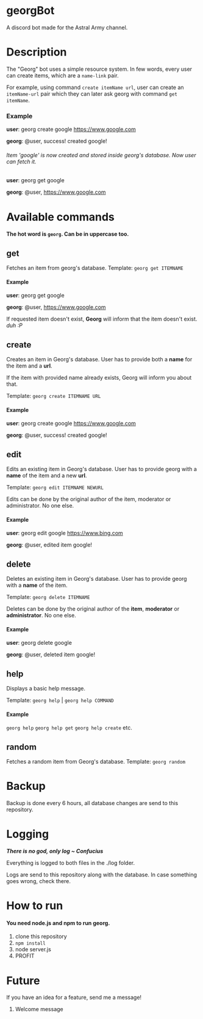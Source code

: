 # georgBot
A discord bot made for the Astral Army channel.
# Description
The "Georg" bot uses a simple resource system.
In few words, every user can create items, which are a `name-link` pair.

For example, using command `create itemName url`, user can create an `itemName-url` pair which they can later ask georg with command `get itemName`.
### Example
 **user**: georg create google https://www.google.com


**georg**: @user, success! created google!


###### Item 'google' is now created and stored inside georg's database. Now user can fetch it.

**user**: georg get google

**georg**: @user, https://www.google.com

# Available commands
#### The hot word is `georg`. Can be in uppercase too.
## get
Fetches an item from georg's database.
Template: `georg get ITEMNAME`
#### Example
**user**: georg get google

**georg**: @user, https://www.google.com

If requested item doesn't exist, **Georg** will inform that the item doesn't exist. *duh :P*
## create
Creates an item in Georg's database. User has to provide both a **name** for the item and a **url**.

If the item with provided name already exists, Georg will inform you about that.

Template: `georg create ITEMNAME URL`

#### Example 
 **user**: georg create google https://www.google.com


**georg**: @user, success! created google!

## edit
Edits an existing item in Georg's database. User has to provide georg with a **name** of the item and a new **url**.

Template: `georg edit ITEMNAME NEWURL`

Edits can be done by the original author of the item, moderator or administrator. No one else.
#### Example

**user**: georg edit google https://www.bing.com

**georg**: @user, edited item google!

## delete
Deletes an existing item in Georg's database. User has to provide georg with a **name** of the item.

Template: `georg delete ITEMNAME`

Deletes can be done by the original author of the **item**, **moderator** or **administrator**. No one else.
#### Example

**user**: georg delete google

**georg**: @user, deleted item google!

## help
Displays a basic help message.

Template: `georg help` | `georg help COMMAND`

#### Example
`georg help` `georg help get` `georg help create` etc.
## random
Fetches a random item from Georg's database.
Template: `georg random`
# Backup
Backup is done every 6 hours, all database changes are send to this repository.
# Logging
***There is no god, only log ~ Confucius***

Everything is logged to both files in the ./log folder.

Logs are send to this repository along with the database. In case something goes wrong, check there.

# How to run

#### You need node.js and npm to run georg.

1. clone this repository
2. `npm install`
3. node server.js
4. PROFIT


# Future
If you have an idea for a feature, send me a message!

1. Welcome message
